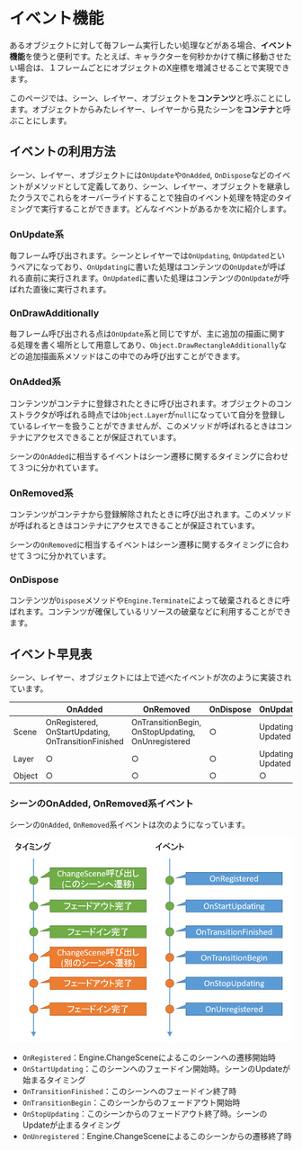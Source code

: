 # イベント機能

あるオブジェクトに対して毎フレーム実行したい処理などがある場合、**イベント機能**を使うと便利です。たとえば、キャラクターを何秒かかけて横に移動させたい場合は、１フレームごとにオブジェクトのX座標を増減させることで実現できます。

このページでは、シーン、レイヤー、オブジェクトを**コンテンツ**と呼ぶことにします。オブジェクトからみたレイヤー、レイヤーから見たシーンを**コンテナ**と呼ぶことにします。

## イベントの利用方法

シーン、レイヤー、オブジェクトには`OnUpdate`や`OnAdded`, `OnDispose`などのイベントがメソッドとして定義してあり、シーン、レイヤー、オブジェクトを継承したクラスでこれらをオーバーライドすることで独自のイベント処理を特定のタイミングで実行することができます。どんなイベントがあるかを次に紹介します。

### OnUpdate系

毎フレーム呼び出されます。シーンとレイヤーでは`OnUpdating`, `OnUpdated`というペアになっており、`OnUpdating`に書いた処理はコンテンツの`OnUpdate`が呼ばれる直前に実行されます。`OnUpdated`に書いた処理はコンテンツの`OnUpdate`が呼ばれた直後に実行されます。

### OnDrawAdditionally

毎フレーム呼び出される点は`OnUpdate`系と同じですが、主に追加の描画に関する処理を書く場所として用意してあり、`Object.DrawRectangleAdditionally`などの追加描画系メソッドはこの中でのみ呼び出すことができます。

### OnAdded系

コンテンツがコンテナに登録されたときに呼び出されます。オブジェクトのコンストラクタが呼ばれる時点では`Object.Layer`が`null`になっていて自分を登録しているレイヤーを扱うことができませんが、このメソッドが呼ばれるときはコンテナにアクセスできることが保証されています。

シーンの`OnAdded`に相当するイベントはシーン遷移に関するタイミングに合わせて３つに分かれています。

### OnRemoved系

コンテンツがコンテナから登録解除されたときに呼び出されます。このメソッドが呼ばれるときはコンテナにアクセスできることが保証されています。

シーンの`OnRemoved`に相当するイベントはシーン遷移に関するタイミングに合わせて３つに分かれています。

### OnDispose

コンテンツが`Dispose`メソッドや`Engine.Terminate`によって破棄されるときに呼ばれます。コンテンツが確保しているリソースの破棄などに利用することができます。

## イベント早見表

シーン、レイヤー、オブジェクトには上で述べたイベントが次のように実装されています。

||OnAdded|OnRemoved|OnDispose|OnUpdate|OnDrawAdditionally|
|-|-|-|-|-|-|
|Scene|OnRegistered, OnStartUpdating, OnTransitionFinished|OnTransitionBegin, OnStopUpdating, OnUnregistered|○|Updating, Updated| |
|Layer|○|○|○|Updating, Updated|○|
|Object|○|○|○|○|○|

### シーンのOnAdded, OnRemoved系イベント

シーンの`OnAdded`, `OnRemoved`系イベントは次のようになっています。

![シーンのイベント](img/SceneEvents.png)

* `OnRegistered`：Engine.ChangeSceneによるこのシーンへの遷移開始時
* `OnStartUpdating`：このシーンへのフェードイン開始時。シーンのUpdateが始まるタイミング
* `OnTransitionFinished`：このシーンへのフェードイン終了時
* `OnTransitionBegin`：このシーンからのフェードアウト開始時
* `OnStopUpdating`：このシーンからのフェードアウト終了時。シーンのUpdateが止まるタイミング
* `OnUnregistered`：Engine.ChangeSceneによるこのシーンからの遷移終了時